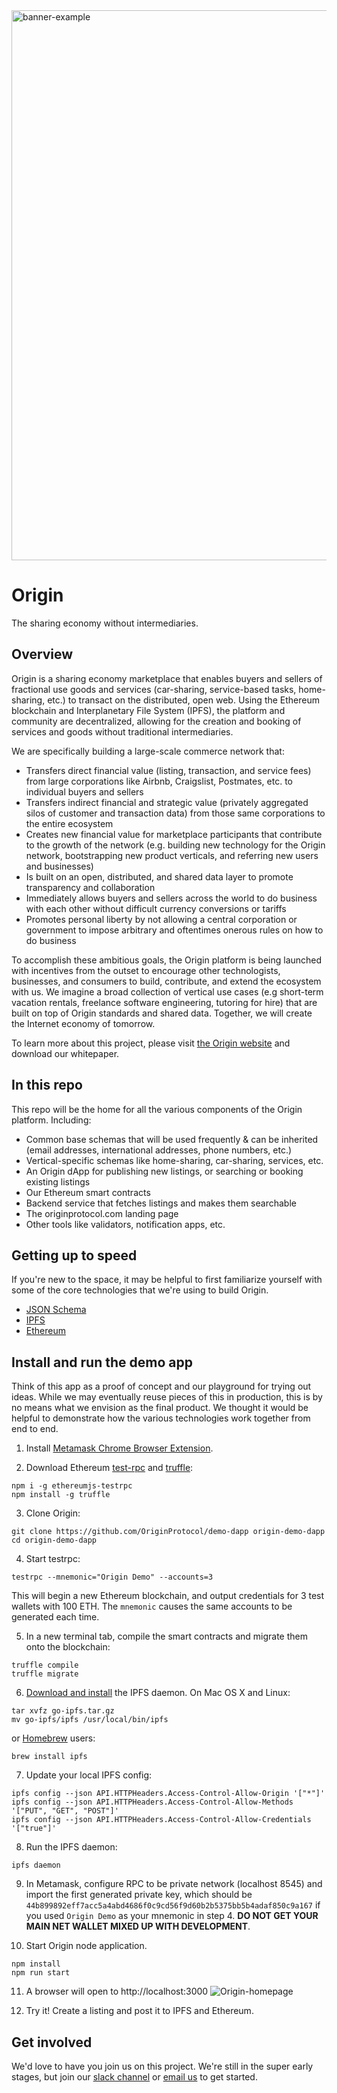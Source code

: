 <img width="880" alt="banner-example" src="https://user-images.githubusercontent.com/673455/37048674-cfa72e6a-212b-11e8-9bbe-62f3885e5bae.png">

# Origin
The sharing economy without intermediaries.

## Overview

Origin is a sharing economy marketplace that enables buyers and sellers of fractional use goods and services (car-sharing, service-based tasks, home-sharing, etc.) to transact on the distributed, open web. Using the Ethereum blockchain and Interplanetary File System (IPFS), the platform and community are decentralized, allowing for the creation and booking of services and goods without traditional intermediaries.

We are specifically building a large-scale commerce network that:
* Transfers direct financial value (listing, transaction, and service fees) from large corporations like Airbnb, Craigslist, Postmates, etc. to individual buyers and sellers
* Transfers indirect financial and strategic value (privately aggregated silos of customer and transaction data) from those same corporations to the entire ecosystem
* Creates new financial value for marketplace participants that contribute to the growth of the network (e.g. building new technology for the Origin network, bootstrapping new product verticals, and referring new users and businesses)
* Is built on an open, distributed, and shared data layer to promote transparency and collaboration
* Immediately allows buyers and sellers across the world to do business with each other without difficult currency conversions or tariffs
* Promotes personal liberty by not allowing a central corporation or government to impose arbitrary and oftentimes onerous rules on how to do business

To accomplish these ambitious goals, the Origin platform is being launched with incentives from the outset to encourage other technologists, businesses, and consumers to build, contribute, and extend the ecosystem with us. We imagine a broad collection of vertical use cases (e.g short-term vacation rentals, freelance software engineering, tutoring for hire) that are built on top of Origin standards and shared data. Together, we will create the Internet economy of tomorrow.

To learn more about this project, please visit [the Origin website](http://www.originprotocol.com) and download our whitepaper.

## In this repo

This repo will be the home for all the various components of the Origin platform.  Including:

* Common base schemas that will be used frequently & can be inherited (email addresses, international addresses, phone numbers, etc.)
* Vertical-specific schemas like home-sharing, car-sharing, services, etc.
* An Origin dApp for publishing new listings, or searching or booking existing listings
* Our Ethereum smart contracts
* Backend service that fetches listings and makes them searchable
* The originprotocol.com landing page
* Other tools like validators, notification apps, etc.

## Getting up to speed

If you're new to the space, it may be helpful to first familiarize yourself with some of the core technologies that we're using to build Origin.

 * [JSON Schema](http://json-schema.org/)
 * [IPFS](https://ipfs.io/)
 * [Ethereum](https://www.ethereum.org/)

## Install and run the demo app

Think of this app as a proof of concept and our playground for trying out ideas. While we may eventually reuse pieces of this in production, this is by no means what we envision as the final product. We thought it would be helpful to demonstrate how the various technologies work together from end to end.

1. Install [Metamask Chrome Browser Extension](https://metamask.io/).

2. Download Ethereum [test-rpc](https://github.com/ethereumjs/testrpc) and [truffle](http://truffleframework.com/):
```
npm i -g ethereumjs-testrpc
npm install -g truffle
```
3. Clone Origin:
```
git clone https://github.com/OriginProtocol/demo-dapp origin-demo-dapp
cd origin-demo-dapp
```
4. Start testrpc:
```
testrpc --mnemonic="Origin Demo" --accounts=3
```
This will begin a new Ethereum blockchain, and output credentials for 3 test wallets with 100 ETH. The `mnemonic` causes the same accounts to be generated each time.

5. In a new terminal tab, compile the smart contracts and migrate them onto the blockchain:
```
truffle compile
truffle migrate
````

6. [Download and install](https://ipfs.io/docs/install/) the IPFS daemon. On Mac OS X and Linux:
```
tar xvfz go-ipfs.tar.gz
mv go-ipfs/ipfs /usr/local/bin/ipfs
````
or [Homebrew](https://brew.sh/) users:
```
brew install ipfs
````

7. Update your local IPFS config:
```
ipfs config --json API.HTTPHeaders.Access-Control-Allow-Origin '["*"]'
ipfs config --json API.HTTPHeaders.Access-Control-Allow-Methods '["PUT", "GET", "POST"]'
ipfs config --json API.HTTPHeaders.Access-Control-Allow-Credentials '["true"]'
````

8. Run the IPFS daemon:
```
ipfs daemon
```

9. In Metamask, configure RPC to be private network (localhost 8545) and import the first generated private key, which should be `44b899892eff7acc5a4abd4686f0c9cd56f9d60b2b5375bb5b4adaf850c9a167` if you used `Origin Demo` as your mnemonic in step 4. **DO NOT GET YOUR MAIN NET WALLET MIXED UP WITH DEVELOPMENT**.

10. Start Origin node application.
```
npm install
npm run start
````

11. A browser will open to http://localhost:3000
![Origin-homepage](https://user-images.githubusercontent.com/673455/30517963-0603f3d8-9b2d-11e7-9ef4-327b747695eb.png)

12. Try it! Create a listing and post it to IPFS and Ethereum.

## Get involved

We'd love to have you join us on this project.  We're still in the super early stages, but join our [slack channel](http://slack.originprotocol.com) or [email us](mailto:founders@originprotocol.com) to get started.
